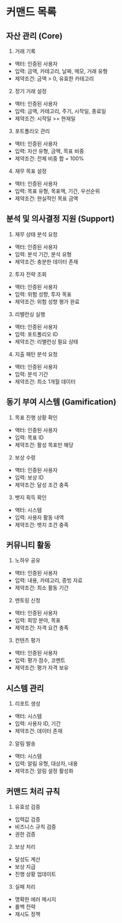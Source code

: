 # 커맨드 목록

## 자산 관리 (Core)
1. 거래 기록
- 액터: 인증된 사용자
- 입력: 금액, 카테고리, 날짜, 메모, 거래 유형
- 제약조건: 금액 > 0, 유효한 카테고리

2. 정기 거래 설정
- 액터: 인증된 사용자
- 입력: 금액, 카테고리, 주기, 시작일, 종료일
- 제약조건: 시작일 >= 현재일

3. 포트폴리오 관리
- 액터: 인증된 사용자
- 입력: 자산 유형, 금액, 목표 비중
- 제약조건: 전체 비중 합 = 100%

4. 재무 목표 설정
- 액터: 인증된 사용자
- 입력: 목표 유형, 목표액, 기간, 우선순위
- 제약조건: 현실적인 목표 금액

## 분석 및 의사결정 지원 (Support)
1. 재무 상태 분석 요청
- 액터: 인증된 사용자
- 입력: 분석 기간, 분석 유형
- 제약조건: 충분한 데이터 존재

2. 투자 전략 조회
- 액터: 인증된 사용자
- 입력: 위험 성향, 투자 목표
- 제약조건: 위험 성향 평가 완료

3. 리밸런싱 실행
- 액터: 인증된 사용자
- 입력: 포트폴리오 ID
- 제약조건: 리밸런싱 필요 상태

4. 지출 패턴 분석 요청
- 액터: 인증된 사용자
- 입력: 분석 기간
- 제약조건: 최소 1개월 데이터

## 동기 부여 시스템 (Gamification)
1. 목표 진행 상황 확인
- 액터: 인증된 사용자
- 입력: 목표 ID
- 제약조건: 활성 목표만 해당

2. 보상 수령
- 액터: 인증된 사용자
- 입력: 보상 ID
- 제약조건: 달성 조건 충족

3. 뱃지 획득 확인
- 액터: 시스템
- 입력: 사용자 활동 내역
- 제약조건: 뱃지 조건 충족

## 커뮤니티 활동
1. 노하우 공유
- 액터: 인증된 사용자
- 입력: 내용, 카테고리, 증빙 자료
- 제약조건: 최소 활동 기간

2. 멘토링 신청
- 액터: 인증된 사용자
- 입력: 희망 분야, 목표
- 제약조건: 자격 요건 충족

3. 컨텐츠 평가
- 액터: 인증된 사용자
- 입력: 평가 점수, 코멘트
- 제약조건: 평가 자격 보유

## 시스템 관리
1. 리포트 생성
- 액터: 시스템
- 입력: 사용자 ID, 기간
- 제약조건: 데이터 존재

2. 알림 발송
- 액터: 시스템
- 입력: 알림 유형, 대상자, 내용
- 제약조건: 알림 설정 활성화

## 커맨드 처리 규칙
1. 유효성 검증
- 입력값 검증
- 비즈니스 규칙 검증
- 권한 검증

2. 보상 처리
- 달성도 계산
- 보상 지급
- 진행 상황 업데이트

3. 실패 처리
- 명확한 에러 메시지
- 롤백 전략
- 재시도 정책